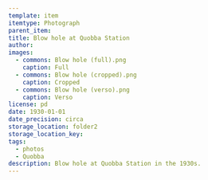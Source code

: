 ```yaml
---
template: item
itemtype: Photograph
parent_item: 
title: Blow hole at Quobba Station
author: 
images:
  - commons: Blow hole (full).png
    caption: Full
  - commons: Blow hole (cropped).png
    caption: Cropped
  - commons: Blow hole (verso).png
    caption: Verso
license: pd
date: 1930-01-01
date_precision: circa
storage_location: folder2
storage_location_key: 
tags:
  - photos
  - Quobba
description: Blow hole at Quobba Station in the 1930s.
---
```

